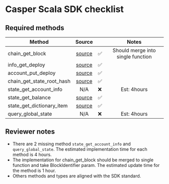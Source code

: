 # Casper Scala SDK checklist

## Required methods

| Method                    |                                                              Source                                                              |     |    Notes    |
| ------------------------- |:--------------------------------------------------------------------------------------------------------------------------------:| --- |:-----------:|
| chain_get_block           |        [source](https://github.com/caspercommunityio/casper-scala-sdk/blob/master/src/main/scala/com/casper/sdk/CasperSdk.scala#L43)         | ✅  |Should merge into single function             |
| info_get_deploy           |        [source](https://github.com/caspercommunityio/casper-scala-sdk/blob/master/src/main/scala/com/casper/sdk/CasperSdk.scala#L84)         | ✅  |             |
| account_put_deploy        |        [source](https://github.com/caspercommunityio/casper-scala-sdk/blob/master/src/main/scala/com/casper/sdk/CasperSdk.scala#L140)         | ✅  |             |
| chain_get_state_root_hash |    [source](https://github.com/caspercommunityio/casper-scala-sdk/blob/master/src/main/scala/com/casper/sdk/CasperSdk.scala#L35)     | ✅  |             |
| state_get_account_info    |                                                               N/A                                                                | ❌  | Est: 4hours |
| state_get_balance         |       [source](https://github.com/caspercommunityio/casper-scala-sdk/blob/master/src/main/scala/com/casper/sdk/CasperSdk.scala#L108)        | ✅  |             |
| state_get_dictionary_item | [source](https://github.com/caspercommunityio/casper-scala-sdk/blob/master/src/main/scala/com/casper/sdk/CasperSdk.scala#L124) | ✅  |             |
| query_global_state        |        N/A        | ❌  | Est: 4hours |


## Reviewer notes

- There are 2 missing method `state_get_account_info` and `query_global_state`. The estimated implementation time for each method is 4 hours. 
- The implementation for chain_get_block should be merged to single function and take BlockIdentifier param. The estimated update time for the method is 1 hour.
- Others methods and types are aligned with the SDK standard.
